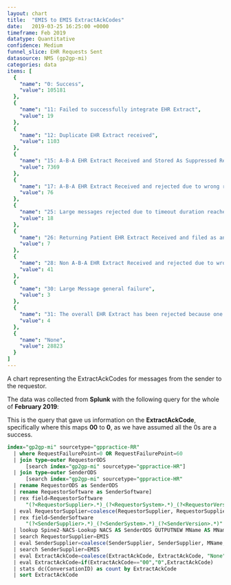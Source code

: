 ```yaml
---
layout: chart
title:  "EMIS to EMIS ExtractAckCodes"
date:   2019-03-25 16:25:00 +0000
timeframe: Feb 2019
datatype: Quantitative
confidence: Medium
funnel_slice: EHR Requests Sent
datasource: NMS (gp2gp-mi)
categories: data
items: [
  {
    "name": "0: Success",
    "value": 105181
  },
  {
    "name": "11: Failed to successfully integrate EHR Extract",
    "value": 19
  },
  {
    "name": "12: Duplicate EHR Extract received",
    "value": 1103
  },
  {
    "name": "15: A-B-A EHR Extract Received and Stored As Suppressed Record",
    "value": 7369
  },
  {
    "name": "17: A-B-A EHR Extract Received and rejected due to wrong record or wrong patient",
    "value": 76
  },
  {
    "name": "25: Large messages rejected due to timeout duration reached of overall transfer",
    "value": 18
  },
  {
    "name": "26: Returning Patient EHR Extract Received and filed as an attachment",
    "value": 7
  },
  {
    "name": "28: Non A-B-A EHR Extract Received and rejected due to wrong record or wrong patient",
    "value": 41
  },
  {
    "name": "30: Large Message general failure",
    "value": 3
  },
  {
    "name": "31: The overall EHR Extract has been rejected because one or more attachments via Large Messages were not received",
    "value": 4
  },
  {
    "name": "None",
    "value": 28823
  }
]
---
```

A chart representing the ExtractAckCodes for messages from the sender to the requestor.

The data was collected from **Splunk** with the following query for the whole of **February 2019**:

This is the query that gave us information on the **ExtractAckCode**, specifically where this maps **00** to **0**, as we have assumed all the 0s are a success.
```sql
index="gp2gp-mi" sourcetype="gppractice-RR"     
  | where RequestFailurePoint=0 OR RequestFailurePoint=60      
  | join type=outer RequestorODS
      [search index="gp2gp-mi" sourcetype="gppractice-HR"]      
  | join type=outer SenderODS          
      [search index="gp2gp-mi" sourcetype="gppractice-HR"            
  | rename RequestorODS as SenderODS            
  | rename RequestorSoftware as SenderSoftware]     
  | rex field=RequestorSoftware        
      "(?<RequestorSupplier>.*)_(?<RequestorSystem>.*)_(?<RequestorVersion>.*)"     
  | eval RequestorSupplier=coalesce(RequestorSupplier, RequestorSupplier, "Unknown")     
  | rex field=SenderSoftware        
      "(?<SenderSupplier>.*)_(?<SenderSystem>.*)_(?<SenderVersion>.*)"     
  | lookup Spine2-NACS-Lookup NACS AS SenderODS OUTPUTNEW MName AS MName     
  | search RequestorSupplier=EMIS 
  | eval SenderSupplier=coalesce(SenderSupplier, SenderSupplier, MName, MName, "Unknown")     
  | search SenderSupplier=EMIS 
  | eval ExtractAckCode=coalesce(ExtractAckCode, ExtractAckCode, "None")
  | eval ExtractAckCode=if(ExtractAckCode=="00","0",ExtractAckCode)
  | stats dc(ConversationID) as count by ExtractAckCode 
  | sort ExtractAckCode
```
